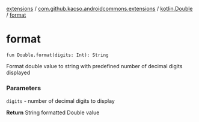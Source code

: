 [extensions](../../index.md) / [com.github.kacso.androidcommons.extensions](../index.md) / [kotlin.Double](index.md) / [format](.)

# format

`fun Double.format(digits: Int): String`

Format double value to string with predefined number of decimal digits displayed

### Parameters

`digits` - number of decimal digits to display

**Return**
String formatted Double value

